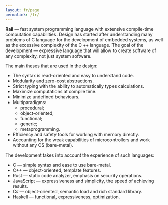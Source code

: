 ```yaml
---
layout: fr/page
permalink: /fr/
---
```


**Rail** — fast system programming language with extensive compile-time computation capabilities. Design has started after understanding many problems of C language for the development of embedded systems, as well as the excessive complexity of the C ++ language. The goal of the development — expressive language that will allow to create software of any complexity, not just system software.

The main theses that are used in the design:
* The syntax is read-oriented and easy to understand code.
* Modularity and zero-cost abstractions.
* Strict typing with the ability to automatically types calculations.
* Maximize computations at compile time.
* Minimize undefined behaviours.
* Multiparadigms:
  * procedural;
  * object-oriented;
  * functional;
  * generic;
  * metaprogramming.
* Efficiency and safety tools for working with memory directly.
* Accounting for the weak capabilities of microcontrollers and work without any OS (bare-metal).

The development takes into account the experience of such languages:
* C — simple syntax and ease to use bare-metal.
* C++ — object-oriented, template features.
* Rust — static code analyzer, emphasis on security operations.
* JavaScript — expressiveness and simplicity, the speed of achieving results.
* C♯ — object-oriented, semantic load and rich standard library.
* Haskell — functional, expressiveness, optimization.
